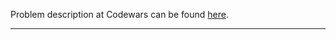 Problem description at Codewars can be found
[here](https://www.codewars.com/kata/55eca815d0d20962e1000106/train/python).

-------------


